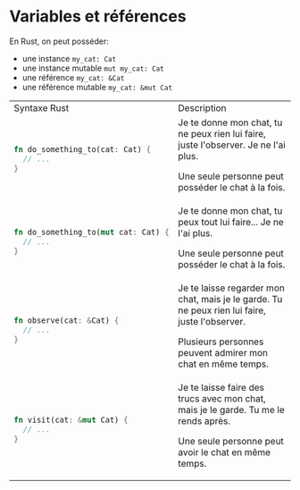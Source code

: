 # Variables et références

En Rust, on peut posséder:
- une instance `my_cat: Cat`
- une instance mutable `mut my_cat: Cat`
- une référence `my_cat: &Cat`
- une référence mutable `my_cat: &mut Cat`

<table>
<tr><td>Syntaxe Rust</td><td>Description</td></tr>
<tr>
<td>

```rust
fn do_something_to(cat: Cat) {
  // ...
}
```
</td>
<td>Je te donne mon chat, tu ne peux rien lui faire, juste l'observer. Je ne l'ai plus.

Une seule personne peut posséder le chat à la fois.
</td>
</tr>

<tr>
<td>

```rust
fn do_something_to(mut cat: Cat) {
  // ...
}
```
</td>
<td>Je te donne mon chat, tu peux tout lui faire... Je ne l'ai plus.

Une seule personne peut posséder le chat à la fois.
</td>
</tr>

<tr>
<td>

```rust
fn observe(cat: &Cat) {
  // ...
}
```
</td>
<td>Je te laisse regarder mon chat, mais je le garde. Tu ne peux rien lui faire, juste l'observer.

Plusieurs personnes peuvent admirer mon chat en même temps.
</td>
</tr>

<tr>
<td>

```rust
fn visit(cat: &mut Cat) {
  // ...
}
```
</td>
<td>Je te laisse faire des trucs avec mon chat, mais je le garde. Tu me le rends après.

Une seule personne peut avoir le chat en même temps.
</td>
</tr>

</table>
